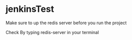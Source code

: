 # jenkinsTest

Make sure to up the redis server before you run the project

Check By typing redis-server in your terminal